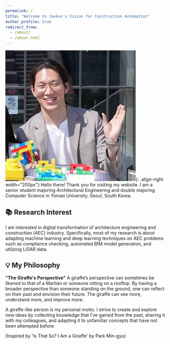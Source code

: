 ```yaml
---
permalink: /
title: "Welcome to Jaekun's Vision for Construction Automation"
author_profile: true
redirect_from: 
  - /about/
  - /about.html
---
```


![Picture of Me](/images/me.jpg){: .align-right width="200px"}
Hello there! Thank you for visiting my website.
I am a senior student majoring Architectural Engineering and double majoring Computer Science in Yonsei University, Seoul, South Korea. 


📚 Research Interest
------

I am interested in digital transformation of architecture engineering and construction (AEC) industry. Specifically, most of my research is about adapting machine learning and deep learning techniques on AEC problems such as compliance checking, automated BIM model generation, and utilizing LiDAR data.

💡 My Philosophy
------

**"The Giraffe's Perspective"**
A giraffe’s perspective can sometimes be likened to that of a Martian or someone sitting on a rooftop. By having a broader perspective than someone standing on the ground, one can reflect on their past and envision their future. The giraffe can see more, understand more, and improve more.

A giraffe-like person is my personal motto. I strive to create and explore new ideas by collecting knowledge that I’ve gained from the past, sharing it with my colleagues, and adapting it to unfamiliar concepts that have not been attempted before.

(Inspired by 'Is That So? I Am a Giraffe' by Park Min-gyu)